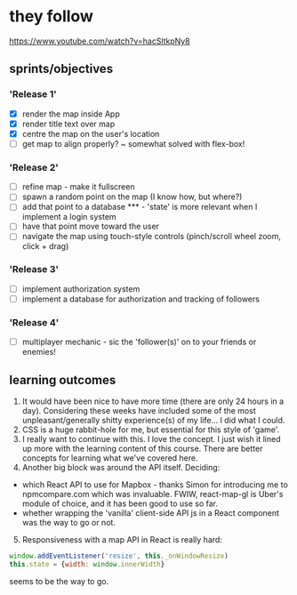 # they follow
https://www.youtube.com/watch?v=hacSltkpNy8

## sprints/objectives

### 'Release 1'

-[x] render the map inside App
-[x] render title text over map
-[x] centre the map on the user's location
-[ ] get map to align properly? ~ somewhat solved with flex-box!

### 'Release 2'

-[ ] refine map - make it fullscreen
-[ ] spawn a random point on the map (I know how, but where?)
-[ ] add that point to a database *** - 'state' is more relevant when I implement a login system
-[ ] have that point move toward the user
-[ ] navigate the map using touch-style controls (pinch/scroll wheel zoom, click + drag)

### 'Release 3'

-[ ] implement authorization system
-[ ] implement a database for authorization and tracking of followers

### 'Release 4'

-[ ] multiplayer mechanic - sic the 'follower(s)' on to your friends or enemies!

## learning outcomes

1. It would have been nice to have more time (there are only 24 hours in a day). Considering these weeks have included some of the most unpleasant/generally shitty experience(s) of my life... I did what I could.
2. CSS is a huge rabbit-hole for me, but essential for this style of 'game'.
3. I really want to continue with this. I love the concept. I just wish it lined up more with the learning content of this course. There are better concepts for learning what we've covered here.
4. Another big block was around the API itself. Deciding:
  * which React API to use for Mapbox - thanks Simon for introducing me to npmcompare.com which was invaluable. FWIW, react-map-gl is Uber's module of choice, and it has been good to use so far.
  * whether wrapping the 'vanilla' client-side API js in a React component was the way to go or not.
5. Responsiveness with a map API in React is really hard:
```js
window.addEventListener('resize', this._onWindowResize)
this.state = {width: window.innerWidth}
```
seems to be the way to go.
